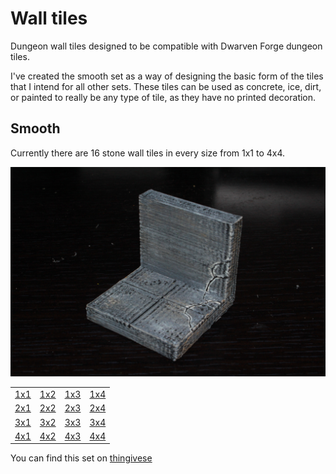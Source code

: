 Wall tiles
===========

Dungeon wall tiles designed to be compatible with Dwarven Forge dungeon tiles.

I've created the smooth set as a way of designing the basic form of the tiles that I intend for all other sets.  These tiles can be used as concrete, ice, dirt, or painted to really be any type of tile, as they have no printed decoration.

Smooth
------

Currently there are 16 stone wall tiles in every size from 1x1 to 4x4.

![2x2 wall](IMG_7802.JPG)


<table>
<tr><td><a href="smooth_wall_1x1.stl">1x1</a></td><td><a href="smooth_wall_1x2.stl">1x2</a></td><td><a href="smooth_wall_1x3.stl">1x3</a></td><td><a href="smooth_wall_1x4.stl">1x4</a></td></tr>
<tr><td><a href="smooth_wall_2x1.stl">2x1</a></td><td><a href="smooth_wall_2x2.stl">2x2</a></td><td><a href="smooth_wall_2x3.stl">2x3</a></td><td><a href="smooth_wall_2x4.stl">2x4</a></td></tr>
<tr><td><a href="smooth_wall_3x1.stl">3x1</a></td><td><a href="smooth_wall_3x2.stl">3x2</a></td><td><a href="smooth_wall_3x3.stl">3x3</a></td><td><a href="smooth_wall_3x4.stl">3x4</a></td></tr>
<tr><td><a href="smooth_wall_4x1.stl">4x1</a></td><td><a href="smooth_wall_4x2.stl">4x2</a></td><td><a href="smooth_wall_4x3.stl">4x3</a></td><td><a href="smooth_wall_4x4.stl">4x4</a></td></tr>
</table>

You can find this set on [thingivese](http://www.thingiverse.com/thing:238454)

